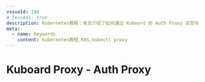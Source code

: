 ```yaml
---
vssueId: 184
# lessAds: true
description: Kubernetes教程：本文介绍了如何通过 Kuboard 的 Auth Proxy 实现与对后端服务的单点登录。
meta:
  - name: keywords
    content: Kubernetes教程,K8S,kubectl proxy
---
```


# Kuboard Proxy - Auth Proxy

<AdSenseTitle/>
